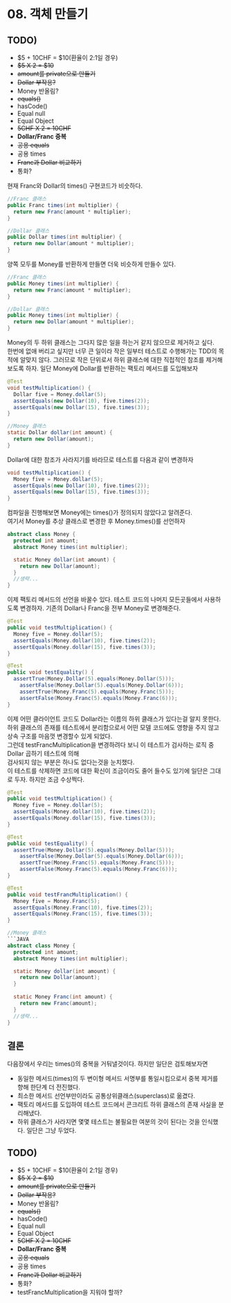 # 08. 객체 만들기

## TODO)
 - $5 + 10CHF = $10(환율이 2:1일 경우)
 - ~~$5 X 2 = $10~~
 - ~~amount를 private으로 만들기~~
 - ~~Dollar 부작용?~~
 - Money 반올림?
 - ~~equals()~~
 - hasCode()
 - Equal null
 - Equal Object
 - ~~5CHF X 2 = 10CHF~~
 - **Dollar/Franc 중복**
 - ~~공용 equals~~
 - 공용 times
 - ~~Franc과 Dollar 비교하기~~
 - 통화?

현재 Franc와 Dollar의 times() 구현코드가 비숫하다.

```JAVA
//Franc 클래스
public Franc times(int multiplier) {
  return new Franc(amount * multiplier);
}

//Dollar 클래스
public Dollar times(int multiplier) {
  return new Dollar(amount * multiplier);
}
```

양쪽 모두를 Money를 반환하게 만들면 더욱 비슷하게 만들수 있다.
```JAVA
//Franc 클래스
public Money times(int multiplier) {
  return new Franc(amount * multiplier);
}

//Dollar 클래스
public Money times(int multiplier) {
  return new Dollar(amount * multiplier);
}
```
Money의 두 하위 클래스는 그다지 많은 일을 하는거 같지 않으므로 제거하고 싶다.  
한번에 없애 버리고 싶지만 너무 큰 일이라 작은 일부터 테스트로 수행해가는 TDD의 목적에 알맞지 않다.
그러므로 작은 단위로서 하위 클래스에 대한 직접적인 참조를 제거해 보도록 하자.
일단 Money에 Dollar를 반환하는 팩토리 메서드를 도입해보자
```JAVA
@Test
void testMultiplication() {
  Dollar five = Money.dollar(5);
  assertEquals(new Dollar(10), five.times(2));
  assertEquals(new Dollar(15), five.times(3));
}

//Money 클래스
static Dollar dollar(int amount) {
  return new Dollar(amount);
}
```
Dollar에 대한 참조가 사라지기를 바라므로 테스트를 다음과 같이 변경하자
```JAVA
void testMultiplication() {
  Money five = Money.dollar(5);
  assertEquals(new Dollar(10), five.times(2));
  assertEquals(new Dollar(15), five.times(3));
}
```
컴파일을 진행해보면 Money에는 times()가 정의되지 않았다고 알려준다.  
여기서 Money를 추상 클래스로 변경한 후 Money.times()를 선언하자
```JAVA
abstract class Money {
  protected int amount;
  abstract Money times(int multiplier);  

  static Money dollar(int amount) {
    return new Dollar(amount);
  }
  //생략...
}
```
이제 팩토리 메서드의 선언을 바꿀수 있다.
테스트 코드의 나머지 모든곳들에서 사용하도록 변경하자. 기존의 Dollar나 Franc을 전부 Money로 변경해준다.
```JAVA
@Test
public void testMultiplication() {
  Money five = Money.dollar(5);
  assertEquals(Money.dollar(10), five.times(2));
  assertEquals(Money.dollar(15), five.times(3));
}

@Test
public void testEquality() {
  assertTrue(Money.Dollar(5).equals(Money.Dollar(5)));
	assertFalse(Money.Dollar(5).equals(Money.Dollar(6)));
	assertTrue(Money.Franc(5).equals(Money.Franc(5)));
	assertFalse(Money.Franc(5).equals(Money.Franc(6)));
}

```
이제 어떤 클라이언트 코드도 Dollar라는 이름의 하위 클래스가 있다는걸 알지 못한다.  
하위 클래스의 존재를 테스트에서 분리함으로서 어떤 모델 코드에도 영향을 주지 않고 상속 구조를 마음껏 변경할수 있게 되었다.  
그런데 testFrancMultiplication을 변경하려다 보니 이 테스트가 검사하는 로직 중 Dollar 곱하기 테스트에 의해  
검사되지 않는 부분은 하나도 없다는것을 눈치챘다.  
이 테스트를 삭제하면 코드에 대한 확신이 조금이라도 줄어 들수도 있기에 일단은 그대로 두자. 하지만 조금 수상쩍다.
```JAVA
@Test
public void testMultiplication() {
  Money five = Money.dollar(5);
  assertEquals(Money.dollar(10), five.times(2));
  assertEquals(Money.dollar(15), five.times(3));
}

@Test
public void testEquality() {
  assertTrue(Money.Dollar(5).equals(Money.Dollar(5)));
	assertFalse(Money.Dollar(5).equals(Money.Dollar(6)));
	assertTrue(Money.Franc(5).equals(Money.Franc(5)));
	assertFalse(Money.Franc(5).equals(Money.Franc(6)));
}

@Test
public void testFrancMultiplication() {
  Money five = Money.Franc(5);
  assertEquals(Money.Franc(10), five.times(2));
  assertEquals(Money.Franc(15), five.times(3));
}

//Money 클래스
```JAVA
abstract class Money {
  protected int amount;
  abstract Money times(int multiplier);  

  static Money dollar(int amount) {
    return new Dollar(amount);
  }
  
  static Money Franc(int amount) {
    return new Franc(amount);
  }
  //생략...
}
```
## 결론
다음장에서 우리는 times()의 중복을 거둬낼것이다. 하지만 일단은 검토해보자면  
 - 동일한 메서드(times)의 두 변이형 메서드 서명부를 통일시킴으로서 중복 제거를 향해 한단계 더 전진했다.
 - 최소한 메서드 선언부만이라도 공통상위클래스(superclass)로 옮겼다.
 - 팩토리 메서드를 도입하여 테스트 코드에서 콘크리트 하위 클래스의 존재 사실을 분리해냈다.
 - 하위 클래스가 사라지면 몇몇 테스트는 불필요한 여분의 것이 된다는 것을 인식했다. 일단은 그냥 두었다.

## TODO)
 - $5 + 10CHF = $10(환율이 2:1일 경우)
 - ~~$5 X 2 = $10~~
 - ~~amount를 private으로 만들기~~
 - ~~Dollar 부작용?~~
 - Money 반올림?
 - ~~equals()~~
 - hasCode()
 - Equal null
 - Equal Object
 - ~~5CHF X 2 = 10CHF~~
 - **Dollar/Franc 중복**
 - ~~공용 equals~~
 - 공용 times
 - ~~Franc과 Dollar 비교하기~~
 - 통화?
 - testFrancMultiplication을 지워야 할까?
